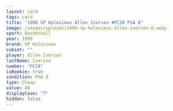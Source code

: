 ```yaml
---
layout: card
tags: card
title: "1996 SP Holoviews Allen Iverson #PC28 PSA 8"
image: /images/uploads/1996-sp-holoviews-allen-iverson-8.webp
sport: Basketball
year: 1996
brand: SP Holoviews
subset: ""
player: Allen Iverson
lastName: Iverson
number: "PC28"
isRookie: true
condition: PSA 8
type: Cheap
value: 40
displayCase: "7"
hidden: false
---
```

